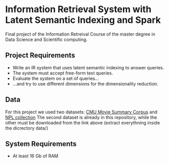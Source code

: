 # Information Retrieval System with Latent Semantic Indexing and Spark
Final project of the Information Retreival Course of the master degree in Data Science and Scientific computing.

## Project Requirements
- Write an IR system that uses latent semantic indexing to answer queries.
- The system must accept free-form text queries.
- Evaluate the system on a set of queries…
- …and try to use different dimensions for the dimensionality reduction.

## Data
For this project we used two datasets: [CMU Movie Summary Corpus](http://www.cs.cmu.edu/~ark/personas/) and [NPL collection](http://ir.dcs.gla.ac.uk/resources/test_collections/npl/)
The second dataset is already in this repository, while the other must be downloaded from the link above (extract everythning inside the dicrectory data/)

## System Requirements
- At least 16 Gb of RAM

